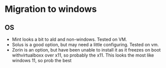 # Migration to windows
## OS
- Mint looks a bit to ald and non-windows. Tested on VM.
- Solus is a good option, but may need a little configuring. Tested on vm.
- Zorin is an option, but have been unable to install it as it freezes on boot withvirtualboxx over x11, so probably the x11. This looks the most like windows 11, so prob the best